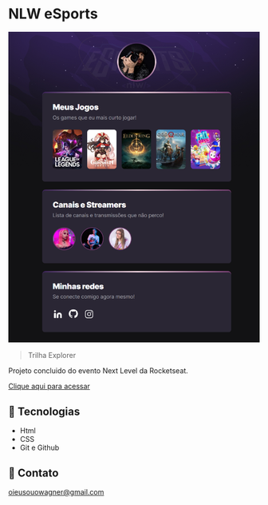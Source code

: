 # NLW eSports

![preview](./.github/preview.png)

>Trilha Explorer

Projeto concluido do evento Next Level da Rocketseat.

[ Clique aqui para acessar ](https://wagnersouyzavr.github.io/nlw-esports-explorer/)


## 🚀 Tecnologias

- Html
- CSS
- Git e Github

## 🧙 Contato

oieusouowagner@gmail.com